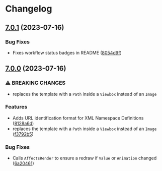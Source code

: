 # Changelog

## [7.0.1](https://github.com/Projektanker/Icons.Avalonia/compare/v7.0.0...v7.0.1) (2023-07-16)


### Bug Fixes

* Fixes workflow status badges in README ([8054d9f](https://github.com/Projektanker/Icons.Avalonia/commit/8054d9fb5c2cb8c593331a9e3d0c36ca0e7a48dc))

## [7.0.0](https://github.com/Projektanker/Icons.Avalonia/compare/v6.6.0...v7.0.0) (2023-07-16)


### ⚠ BREAKING CHANGES

* replaces the template with a  `Path` inside  a `Viewbox` instead of an `Image`

### Features

* Adds URL identification format for XML Namespace Definitions ([8128a6d](https://github.com/Projektanker/Icons.Avalonia/commit/8128a6d75f6c29134a625cc611d976eb82e41c99))
* replaces the template with a  `Path` inside  a `Viewbox` instead of an `Image` ([f3792b5](https://github.com/Projektanker/Icons.Avalonia/commit/f3792b52d50db6192d5c8e90fd90b977ae8b9774))


### Bug Fixes

* Calls `AffectsRender` to ensure a redraw if `Value` or `Animation` changed ([6a20461](https://github.com/Projektanker/Icons.Avalonia/commit/6a20461db0289d1267b37dc2f6f2d6017617d926))
